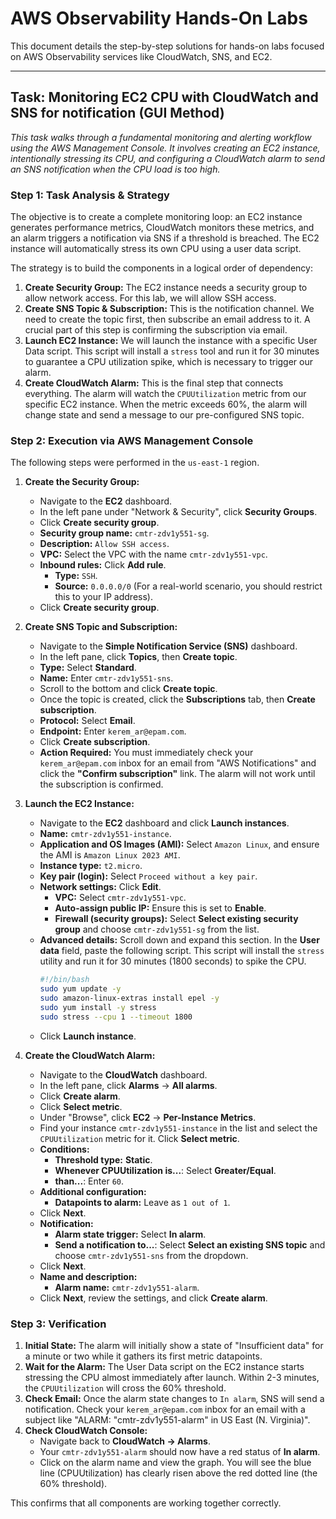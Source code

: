 # AWS Observability Hands-On Labs

This document details the step-by-step solutions for hands-on labs focused on AWS Observability services like CloudWatch, SNS, and EC2.

---

## Task: Monitoring EC2 CPU with CloudWatch and SNS for notification (GUI Method)

*This task walks through a fundamental monitoring and alerting workflow using the AWS Management Console. It involves creating an EC2 instance, intentionally stressing its CPU, and configuring a CloudWatch alarm to send an SNS notification when the CPU load is too high.*

### Step 1: Task Analysis & Strategy

The objective is to create a complete monitoring loop: an EC2 instance generates performance metrics, CloudWatch monitors these metrics, and an alarm triggers a notification via SNS if a threshold is breached. The EC2 instance will automatically stress its own CPU using a user data script.

The strategy is to build the components in a logical order of dependency:

1.  **Create Security Group:** The EC2 instance needs a security group to allow network access. For this lab, we will allow SSH access.
2.  **Create SNS Topic & Subscription:** This is the notification channel. We need to create the topic first, then subscribe an email address to it. A crucial part of this step is confirming the subscription via email.
3.  **Launch EC2 Instance:** We will launch the instance with a specific User Data script. This script will install a `stress` tool and run it for 30 minutes to guarantee a CPU utilization spike, which is necessary to trigger our alarm.
4.  **Create CloudWatch Alarm:** This is the final step that connects everything. The alarm will watch the `CPUUtilization` metric from our specific EC2 instance. When the metric exceeds 60%, the alarm will change state and send a message to our pre-configured SNS topic.

### Step 2: Execution via AWS Management Console

The following steps were performed in the `us-east-1` region.

1.  **Create the Security Group:**
    *   Navigate to the **EC2** dashboard.
    *   In the left pane under "Network & Security", click **Security Groups**.
    *   Click **Create security group**.
    *   **Security group name:** `cmtr-zdv1y551-sg`.
    *   **Description:** `Allow SSH access`.
    *   **VPC:** Select the VPC with the name `cmtr-zdv1y551-vpc`.
    *   **Inbound rules:** Click **Add rule**.
        *   **Type:** `SSH`.
        *   **Source:** `0.0.0.0/0` (For a real-world scenario, you should restrict this to your IP address).
    *   Click **Create security group**.

2.  **Create SNS Topic and Subscription:**
    *   Navigate to the **Simple Notification Service (SNS)** dashboard.
    *   In the left pane, click **Topics**, then **Create topic**.
    *   **Type:** Select **Standard**.
    *   **Name:** Enter `cmtr-zdv1y551-sns`.
    *   Scroll to the bottom and click **Create topic**.
    *   Once the topic is created, click the **Subscriptions** tab, then **Create subscription**.
    *   **Protocol:** Select **Email**.
    *   **Endpoint:** Enter `kerem_ar@epam.com`.
    *   Click **Create subscription**.
    *   **Action Required:** You must immediately check your `kerem_ar@epam.com` inbox for an email from "AWS Notifications" and click the **"Confirm subscription"** link. The alarm will not work until the subscription is confirmed.

3.  **Launch the EC2 Instance:**
    *   Navigate to the **EC2** dashboard and click **Launch instances**.
    *   **Name:** `cmtr-zdv1y551-instance`.
    *   **Application and OS Images (AMI):** Select `Amazon Linux`, and ensure the AMI is `Amazon Linux 2023 AMI`.
    *   **Instance type:** `t2.micro`.
    *   **Key pair (login):** Select `Proceed without a key pair`.
    *   **Network settings:** Click **Edit**.
        *   **VPC:** Select `cmtr-zdv1y551-vpc`.
        *   **Auto-assign public IP:** Ensure this is set to **Enable**.
        *   **Firewall (security groups):** Select **Select existing security group** and choose `cmtr-zdv1y551-sg` from the list.
    *   **Advanced details:** Scroll down and expand this section. In the **User data** field, paste the following script. This script will install the `stress` utility and run it for 30 minutes (1800 seconds) to spike the CPU.
        ```bash
        #!/bin/bash
        sudo yum update -y
        sudo amazon-linux-extras install epel -y
        sudo yum install -y stress
        sudo stress --cpu 1 --timeout 1800
        ```
    *   Click **Launch instance**.

4.  **Create the CloudWatch Alarm:**
    *   Navigate to the **CloudWatch** dashboard.
    *   In the left pane, click **Alarms** -> **All alarms**.
    *   Click **Create alarm**.
    *   Click **Select metric**.
    *   Under "Browse", click **EC2** -> **Per-Instance Metrics**.
    *   Find your instance `cmtr-zdv1y551-instance` in the list and select the `CPUUtilization` metric for it. Click **Select metric**.
    *   **Conditions:**
        *   **Threshold type:** **Static**.
        *   **Whenever CPUUtilization is...**: Select **Greater/Equal**.
        *   **than...**: Enter `60`.
    *   **Additional configuration:**
        *   **Datapoints to alarm:** Leave as `1 out of 1`.
    *   Click **Next**.
    *   **Notification:**
        *   **Alarm state trigger:** Select **In alarm**.
        *   **Send a notification to...**: Select **Select an existing SNS topic** and choose `cmtr-zdv1y551-sns` from the dropdown.
    *   Click **Next**.
    *   **Name and description:**
        *   **Alarm name:** `cmtr-zdv1y551-alarm`.
    *   Click **Next**, review the settings, and click **Create alarm**.

### Step 3: Verification

1.  **Initial State:** The alarm will initially show a state of "Insufficient data" for a minute or two while it gathers its first metric datapoints.
2.  **Wait for the Alarm:** The User Data script on the EC2 instance starts stressing the CPU almost immediately after launch. Within 2-3 minutes, the `CPUUtilization` will cross the 60% threshold.
3.  **Check Email:** Once the alarm state changes to `In alarm`, SNS will send a notification. Check your `kerem_ar@epam.com` inbox for an email with a subject like "ALARM: "cmtr-zdv1y551-alarm" in US East (N. Virginia)".
4.  **Check CloudWatch Console:**
    *   Navigate back to **CloudWatch -> Alarms**.
    *   Your `cmtr-zdv1y551-alarm` should now have a red status of **In alarm**.
    *   Click on the alarm name and view the graph. You will see the blue line (CPUUtilization) has clearly risen above the red dotted line (the 60% threshold).

This confirms that all components are working together correctly.
